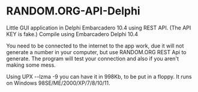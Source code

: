 # RANDOM.ORG-API-Delphi
Little GUI application in Delphi Embarcadero 10.4 using REST API. (The API KEY is fake.)
Compile using Embarcadero Delphi 10.4 

You need to be connected to the internet to the app work, due it will not generate a number in your computer, but use RANDOM.ORG REST Api to generate.
The program will test your connection and also if you aren't making some mess. 

Using UPX --lzma -9 you can have it in 998Kb, to be put in a floppy. It runs on Windows 98SE/ME/2000/XP/7/8/10/11.
